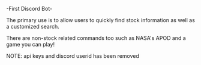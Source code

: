 -First Discord Bot-                                               

The primary use is to allow users to quickly find stock information as well as a customized search.

There are non-stock related commands too such as NASA's APOD and a game you can play!

NOTE: api keys and discord userid has been removed
